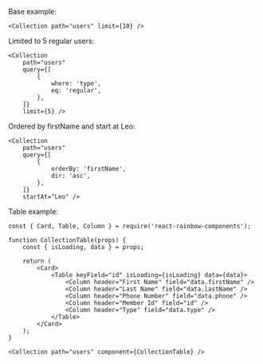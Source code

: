 Base example:

    <Collection path="users" limit={10} />

Limited to 5 regular users:

    <Collection
        path="users"
        query={[
            {
                where: 'type',
                eq: 'regular',
            },
        ]}
        limit={5} />

Ordered by firstName and start at Leo:

    <Collection
        path="users"
        query={[
            {
                orderBy: 'firstName',
                dir: 'asc',
            },
        ]}
        startAt="Leo" />

Table example:

    const { Card, Table, Column } = require('react-rainbow-components');

    function CollectionTable(props) {
        const { isLoading, data } = props;

        return (
            <Card>
                <Table keyField="id" isLoading={isLoading} data={data}>
                    <Column header="First Name" field="data.firstName" />
                    <Column header="Last Name" field="data.lastName" />
                    <Column header="Phone Number" field="data.phone" />
                    <Column header="Member Id" field="id" />
                    <Column header="Type" field="data.type" />
                </Table>
            </Card>
        );
    }

    <Collection path="users" component={CollectionTable} />
